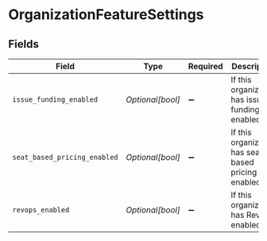 # OrganizationFeatureSettings


## Fields

| Field                                               | Type                                                | Required                                            | Description                                         |
| --------------------------------------------------- | --------------------------------------------------- | --------------------------------------------------- | --------------------------------------------------- |
| `issue_funding_enabled`                             | *Optional[bool]*                                    | :heavy_minus_sign:                                  | If this organization has issue funding enabled      |
| `seat_based_pricing_enabled`                        | *Optional[bool]*                                    | :heavy_minus_sign:                                  | If this organization has seat-based pricing enabled |
| `revops_enabled`                                    | *Optional[bool]*                                    | :heavy_minus_sign:                                  | If this organization has RevOps enabled             |